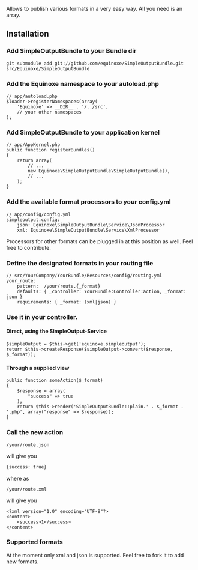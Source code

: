 Allows to publish various formats in a very easy way. All you need is an array.

## Installation

### Add SimpleOutputBundle to your Bundle dir

    git submodule add git://github.com/equinoxe/SimpleOutputBundle.git src/Equinoxe/SimpleOutputBundle

### Add the Equinoxe namespace to your autoload.php

    // app/autoload.php
    $loader->registerNamespaces(array(
        'Equinoxe' => __DIR__ . '/../src',
        // your other namespaces
    );

### Add SimpleOutputBundle to your application kernel

    // app/AppKernel.php
    public function registerBundles()
    {
        return array(
            // ...
            new Equinoxe\SimpleOutputBundle\SimpleOutputBundle(),
            // ...
        );
    }

### Add the available format processors to your config.yml

    // app/config/config.yml
    simpleoutput.config:
        json: Equinoxe\SimpleOutputBundle\Service\JsonProcessor
        xml: Equinoxe\SimpleOutputBundle\Service\XmlProcessor

Processors for other formats can be plugged in at this position as well. Feel free to contribute.

### Define the designated formats in your routing file

    // src/YourCompany/YourBundle/Resources/config/routing.yml
    your_route:
        pattern:  /your/route.{_format}
        defaults: { _controller: YourBundle:Controller:action, _format: json }
        requirements: { _format: (xml|json) }

### Use it in your controller.

#### Direct, using the SimpleOutput-Service

    $simpleOutput = $this->get('equinoxe.simpleoutput');
    return $this->createResponse($simpleOutput->convert($response, $_format));

#### Through a supplied view

    public function someAction($_format)
    {
        $response = array(
            "success" => true
        );
        return $this->render('SimpleOutputBundle::plain.' . $_format . '.php', array("response" => $response));
    }

### Call the new action

    /your/route.json

will give you

    {success: true}

where as

    /your/route.xml

will give you

    <?xml version="1.0" encoding="UTF-8"?>
    <content>
        <success>1</success>
    </content>

### Supported formats

At the moment only xml and json is supported. Feel free to fork it to add new formats.